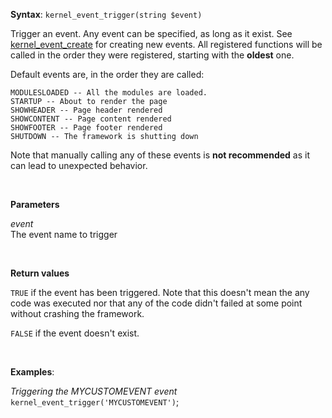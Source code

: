 **Syntax**: `kernel_event_trigger(string $event)`

Trigger an event. Any event can be specified, as long as it exist. See [kernel_event_create](./kernel_event_create) for creating new events. All registered functions will be called in the order they were registered, starting with the **oldest** one.

Default events are, in the order they are called:

```
MODULESLOADED -- All the modules are loaded.
STARTUP -- About to render the page
SHOWHEADER -- Page header rendered
SHOWCONTENT -- Page content rendered
SHOWFOOTER -- Page footer rendered
SHUTDOWN -- The framework is shutting down
```

Note that manually calling any of these events is **not recommended** as it can lead to unexpected behavior.

<br/>

**Parameters**

*event*
<br/>
   The event name to trigger

<br/>

**Return values**

`TRUE` if the event has been triggered. Note that this doesn't mean the any code was executed nor that any of the code didn't failed at some point without crashing the framework.

`FALSE` if the event doesn't exist.

<br/>

**Examples**:

*Triggering the MYCUSTOMEVENT event*
<br/>
`kernel_event_trigger('MYCUSTOMEVENT')`;
